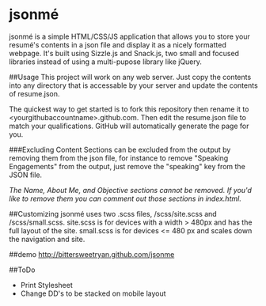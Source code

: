 jsonmé
=======

jsonmé is a simple HTML/CSS/JS application that allows you to store your resumé's contents in a json file and display it as a nicely formatted webpage. It's built using Sizzle.js and Snack.js, two small and focused libraries instead of using a multi-pupose library like jQuery.

##Usage
This project will work on any web server.  Just copy the contents into any directory that is accessable by your server and update the contents of resume.json.  

The quickest way to get started is to fork this repository then rename it to &lt;yourgithubaccountname&gt;.github.com. Then edit the resume.json file to match your qualifications. GitHub will automatically generate the page for you.   

###Excluding Content
Sections can be excluded from the output by removing them from the json file, for instance to remove "Speaking Engagements" from the output, just remove the "speaking" key from the JSON file.

_The Name, About Me, and Objective sections cannot be removed.  If you'd like to remove them you can comment out those sections in index.html._

##Customizing
jsonmé uses two .scss files, /scss/site.scss and /scss/small.scss.  site.scss is for devices with a width > 480px and has the full layout of the site.  small.scss is for devices <= 480 px and scales down the navigation and site.  

##demo
http://bittersweetryan.github.com/jsonme

##ToDo

  * Print Stylesheet
  * Change DD's to be stacked on mobile layout